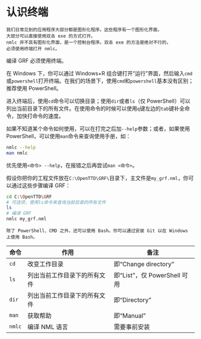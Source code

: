 # 认识终端

```{caution}
我们日常见到的应用程序大部分都是图形化程序。这些程序有一个图形化界面，
大部分可以直接使用双击 exe 的方式打开。
nmlc 并不具有图形化界面，是一个控制台程序。双击 exe 的方法是绝对不行的，
必须使用终端打开 nmlc。
```

编译 GRF 必须使用终端。

在 Windows 下，你可以通过 Windows+R 组合键打开“运行”界面，然后输入`cmd`或`powershell`打开终端。在我们的场景下，使用`cmd`和`powershell`基本没有区别；推荐使用 PowerShell。

进入终端后，使用`cd`命令可以切换目录；使用`dir`或者`ls`（仅 PowerShell）可以列出当前目录下的所有文件。在使用命令的时候可以使用`q`键左边的`tab`键补全命令，加快打命令的速度。

如果不知道某个命令如何使用，可以在打完之后加`--help`参数；或者，如果使用 PowerShell，可以使用`man`命令来查询使用手册，如：

```bash
nmlc --help
man nmlc
```

优先使用`<命令> --help`，在报错之后再尝试`man <命令>`。

假设你把你的工程文件放在`C:\OpenTTD\GRF\`目录下，主文件是`my_grf.nml`，你可以通过这些步骤编译 GRF：

```bash
cd C:\OpenTTD\GRF
# 可选项，使用ls命令来查询当前目录的所有文件
ls
# 编译 GRF
nmlc my_grf.nml
```

```{note}
除了 PowerShell、CMD 之外，还可以使用 Bash。你可以通过安装 Git 以在 Windows 上使用 Bash。
```

| 命令   | 作用                         | 备注                         |
|--------|------------------------------|------------------------------|
| `cd`   | 改变工作目录                 | 即“Change directory”         |
| `ls`   | 列出当前工作目录下的所有文件 | 即“List”，仅 PowerShell 可用 |
| `dir`  | 列出当前工作目录下的所有文件 | 即“Directory”                |
| `man`  | 获取帮助                     | 即“Manual”                   |
| `nmlc` | 编译 NML 语言                | 需要事前安装                 |
